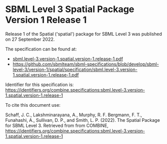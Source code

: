 # SBML Level 3 Spatial Package Version 1 Release 1
Release 1 of the Spatial ('spatial') package for SBML Level 3 was published on 27 September 2022. 

The specification can be found at:

* [sbml.level-3.version-1.spatial.version-1.release-1.pdf](./files/sbml.level-3.version-1.spatial.version-1.release-1.pdf)
* https://github.com/sbmlteam/sbml-specifications/blob/develop/sbml-level-3/version-1/spatial/specification/sbml.level-3.version-1.spatial.version-1.release-1.pdf

Identifier for this specification is: https://identifiers.org/combine.specifications:sbml.level-3.version-1.spatial.version-1.release-1

To cite this document use:

Schaff, J. C., Lakshminarayana, A., Murphy, R. F. Bergmann, F. T., Funahashi, A., Sullivan, D. P., and Smith, L. P. (2022). The Spatial Package for SBML Level 3. Retrieved from from COMBINE, https://identifiers.org/combine.specifications:sbml.level-3.version-1.spatial.version-1.release-1